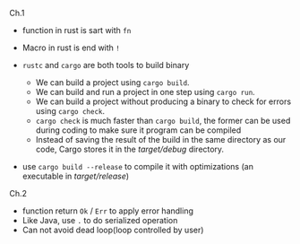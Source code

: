 Ch.1

* function in rust is sart with `fn`
* Macro in rust is end with `!`
* `rustc` and `cargo` are both tools to build binary
    * We can build a project using `cargo build`.
    * We can build and run a project in one step using `cargo run`.
    * We can build a project without producing a binary to check for errors using `cargo check`.
    * `cargo check` is much faster than `cargo build`, the former can be used during coding to make sure it program can be compiled
    * Instead of saving the result of the build in the same directory as our code, Cargo stores it in the *target/debug* directory.

* use `cargo build --release` to compile it with optimizations (an executable in *target/release*)



Ch.2

* function return `Ok` / `Err` to apply error handling
* Like Java, use `.` to do serialized operation
* Can not avoid dead loop(loop controlled by user)